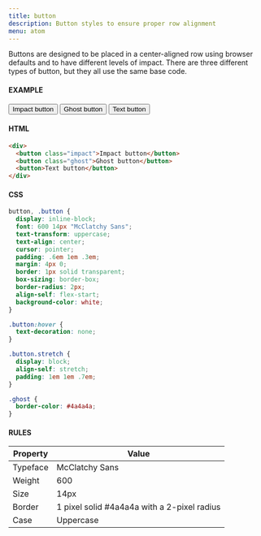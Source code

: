 ```yaml
---
title: button
description: Button styles to ensure proper row alignment
menu: atom
---
```


Buttons are designed to be placed in a center-aligned row using browser defaults and to have different levels of impact. There are three different types of button, but they all use the same base code.

#### EXAMPLE
<div>
  <button class="impact">Impact button</button>
  <button class="ghost">Ghost button</button>
  <button>Text button</button>
</div>

#### HTML
```html
<div>
  <button class="impact">Impact button</button>
  <button class="ghost">Ghost button</button>
  <button>Text button</button>
</div>
```

#### CSS
```css
button, .button {
  display: inline-block;
  font: 600 14px "McClatchy Sans";
  text-transform: uppercase;
  text-align: center;
  cursor: pointer;
  padding: .6em 1em .3em;
  margin: 4px 0;
  border: 1px solid transparent;
  box-sizing: border-box;
  border-radius: 2px;
  align-self: flex-start;
  background-color: white;
}

.button:hover {
  text-decoration: none;
}

.button.stretch {
  display: block;
  align-self: stretch;
  padding: 1em 1em .7em;
}

.ghost {
  border-color: #4a4a4a;
}
```

#### RULES

Property | Value
--- | ---
Typeface | McClatchy Sans
Weight | 600
Size | 14px
Border | 1 pixel solid #4a4a4a with a 2-pixel radius
Case | Uppercase
